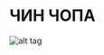 # ЧИН ЧОПА 
![alt tag](https://static.gosugamers.net/07/53/cb/68358e4f902261e1526fa7222a356f77c53b893e98aab749878c563736.gif)
